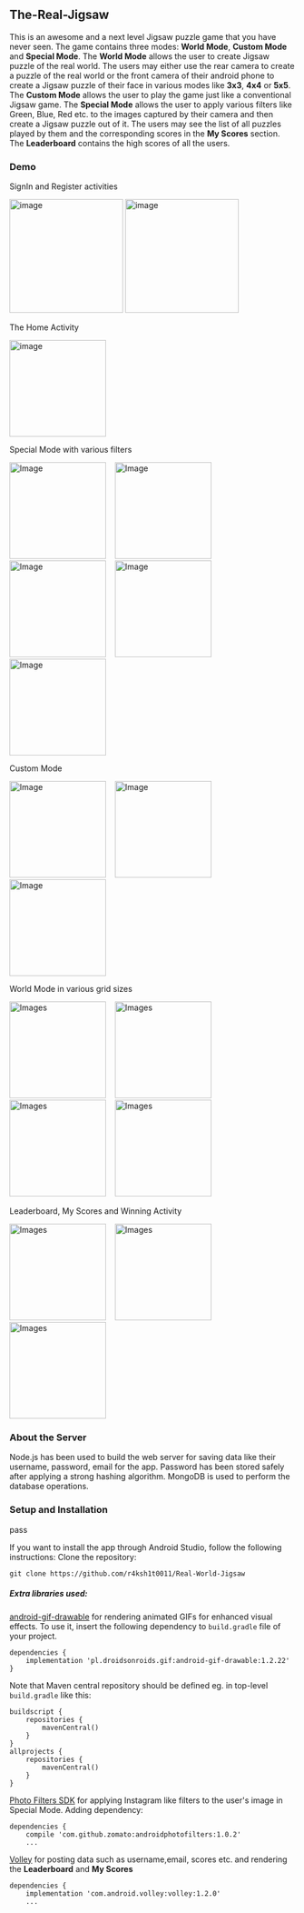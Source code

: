 ## The-Real-Jigsaw

This is an awesome and a next level Jigsaw puzzle game that you have never seen. The game contains three modes: **World Mode**, **Custom Mode** and **Special Mode**. The **World Mode** allows the user to create Jigsaw puzzle of the real world. The users may either use the rear camera to create a puzzle of the real world or the front camera of their android phone to create a Jigsaw puzzle of their face in various modes like **3x3**, **4x4** or **5x5**. 
The **Custom Mode** allows the user to play the game just like a conventional Jigsaw game.
The **Special Mode** allows the user to apply various filters like Green, Blue, Red etc. to the images captured by their camera and then create a Jigsaw puzzle out of it.
The users may see the list of all puzzles played by them and the corresponding scores in the **My Scores** section. The **Leaderboard** contains the high scores of all the users.

### Demo

<div>
    <p>SignIn and Register activities</p>
<img src="https://github.com/r4ksh1t0011/Real-World-Jigsaw/blob/images/Screenshot_20210808-073613_The%20Real%20Jigsaw.jpg" alt="image" width="200"/>
<img src="https://github.com/r4ksh1t0011/Real-World-Jigsaw/blob/images/Screenshot_20210808-073620_The%20Real%20Jigsaw.jpg" alt="image" width="200">
</div>

<div>
    <div>
        <p>The Home Activity</p>
        <img src="https://github.com/r4ksh1t0011/Real-World-Jigsaw/blob/images/Screenshot_20210808-073738_The%20Real%20Jigsaw.jpg" alt="image" width="170"/>
    </div>
    <div>
        <p>Special Mode with various filters</p>
        <img src="https://github.com/r4ksh1t0011/Real-World-Jigsaw/blob/images/Screenshot_20210808-081307_The%20Real%20Jigsaw.jpg" alt="Image" width="170"/>
        &nbsp;&nbsp;
        <img src="https://github.com/r4ksh1t0011/Real-World-Jigsaw/blob/images/Screenshot_20210808-081321_The%20Real%20Jigsaw.jpg" alt="Image" width="170"/>
        &nbsp;&nbsp;
        <img src="https://github.com/r4ksh1t0011/Real-World-Jigsaw/blob/images/Screenshot_20210808-081340_The%20Real%20Jigsaw%20(1).jpg" alt="Image" width="170"/>
        &nbsp;&nbsp;
        <img src="https://github.com/r4ksh1t0011/Real-World-Jigsaw/blob/images/Screenshot_20210808-075837_The%20Real%20Jigsaw.jpg" alt="Image" width="170"/>
        &nbsp;&nbsp;
        <img src="https://github.com/r4ksh1t0011/Real-World-Jigsaw/blob/images/Screenshot_20210808-080530_The%20Real%20Jigsaw.jpg" alt="Image" width="170"/>
    </div>
    <div>
        <p>Custom Mode</p>
        <img src="https://github.com/r4ksh1t0011/Real-World-Jigsaw/blob/images/Screenshot_20210808-075645_The%20Real%20Jigsaw.jpg" alt="Image" width="170"/>
        &nbsp;&nbsp;
        <img src="https://github.com/r4ksh1t0011/Real-World-Jigsaw/blob/images/Screenshot_20210808-111313_The%20Real%20Jigsaw.jpg" alt="Image" width="170"/>
        &nbsp;&nbsp;
        <img src="https://github.com/r4ksh1t0011/Real-World-Jigsaw/blob/images/Screenshot_20210808-075635_The%20Real%20Jigsaw.jpg" alt="Image" width="170"/>
    </div>
    <div>
        <p>World Mode in various grid sizes</p>
        <img src="https://github.com/r4ksh1t0011/Real-World-Jigsaw/blob/images/Screenshot_20210808-112504_Camera.jpg" alt="Images" width="170"/>
        &nbsp;&nbsp;
        <img src="https://github.com/r4ksh1t0011/Real-World-Jigsaw/blob/images/Screenshot_20210808-112317_The%20Real%20Jigsaw.jpg" alt="Images" width="170"/>
        &nbsp;&nbsp;
        <img src="https://github.com/r4ksh1t0011/Real-World-Jigsaw/blob/images/Screenshot_20210808-112230_The%20Real%20Jigsaw.jpg" alt="Images" width="170"/>
        &nbsp;&nbsp;
        <img src="https://github.com/r4ksh1t0011/Real-World-Jigsaw/blob/images/Screenshot_20210808-112344_The%20Real%20Jigsaw.jpg" alt="Images" width="170"/>
    </div>
    <div>
        <p>Leaderboard, My Scores and Winning Activity</p>
        <img src="https://github.com/r4ksh1t0011/Real-World-Jigsaw/blob/images/Screenshot_20210808-102128_The%20Real%20Jigsaw.jpg" alt="Images" width="170"/>
        &nbsp;&nbsp;
        <img src="https://github.com/r4ksh1t0011/Real-World-Jigsaw/blob/images/Screenshot_20210808-100122_The%20Real%20Jigsaw.jpg" alt="Images" width="170"/>
        &nbsp;&nbsp;
        <img src="https://github.com/r4ksh1t0011/Real-World-Jigsaw/blob/images/Screenshot_20210808-075503_The%20Real%20Jigsaw.jpg" alt="Images" width="170"/>
    </div>
</div>

### About the Server
Node.js has been used to build the web server for saving data like their username, password, email for the app. Password has been stored safely after applying a strong hashing algorithm. MongoDB is used to perform the database operations.


### Setup and Installation
pass

If you want to install the app through Android Studio, follow the following instructions:
Clone the repository:
```
git clone https://github.com/r4ksh1t0011/Real-World-Jigsaw
```
##### Extra libraries used: 
[android-gif-drawable](https://github.com/koral--/android-gif-drawable) for rendering animated GIFs for enhanced visual effects.
To use it, insert the following dependency to `build.gradle` file of your project.
```
dependencies {
    implementation 'pl.droidsonroids.gif:android-gif-drawable:1.2.22'
}
```
Note that Maven central repository should be defined eg. in top-level `build.gradle` like this:
```
buildscript {
    repositories {
        mavenCentral()
    }
}
allprojects {
    repositories {
        mavenCentral()
    }
}
```

[Photo Filters SDK](https://github.com/Zomato/AndroidPhotoFilters) for applying Instagram like filters to the user's image in Special Mode.
Adding dependency:
```
dependencies {
    compile 'com.github.zomato:androidphotofilters:1.0.2'
    ...
```
[Volley](https://github.com/google/volley) for posting data such as username,email, scores etc. and rendering the **Leaderboard** and **My Scores**
```
dependencies {
    implementation 'com.android.volley:volley:1.2.0'
    ...
```    


